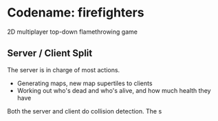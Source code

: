 Codename: firefighters
============

2D multiplayer top-down flamethrowing game

## Server / Client Split

The server is in charge of most actions.

* Generating maps, new map supertiles to clients
* Working out who's dead and who's alive, and how much health they have

Both the server and client do collision detection. The s
